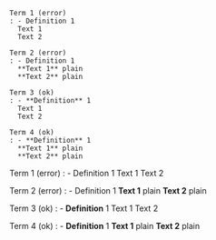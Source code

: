 <!-- ## list.error.md ------------------- -->

```
Term 1 (error)
: - Definition 1
  Text 1
  Text 2

Term 2 (error)
: - Definition 1
  **Text 1** plain
  **Text 2** plain

Term 3 (ok)
: - **Definition** 1
  Text 1
  Text 2

Term 4 (ok)
: - **Definition** 1
  **Text 1** plain
  **Text 2** plain
```

Term 1 (error)
: - Definition 1
  Text 1
  Text 2

Term 2 (error)
: - Definition 1
  **Text 1** plain
  **Text 2** plain

Term 3 (ok)
: - **Definition** 1
  Text 1
  Text 2

Term 4 (ok)
: - **Definition** 1
  **Text 1** plain
  **Text 2** plain
